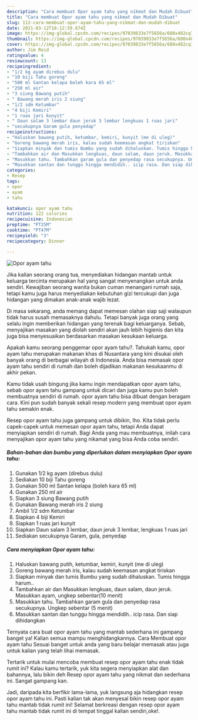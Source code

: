 ```yaml
---
description: "Cara membuat Opor ayam tahu yang nikmat dan Mudah Dibuat"
title: "Cara membuat Opor ayam tahu yang nikmat dan Mudah Dibuat"
slug: 112-cara-membuat-opor-ayam-tahu-yang-nikmat-dan-mudah-dibuat
date: 2021-03-12T16:12:59.674Z
image: https://img-global.cpcdn.com/recipes/97039833e7f5656a/680x482cq70/opor-ayam-tahu-foto-resep-utama.jpg
thumbnail: https://img-global.cpcdn.com/recipes/97039833e7f5656a/680x482cq70/opor-ayam-tahu-foto-resep-utama.jpg
cover: https://img-global.cpcdn.com/recipes/97039833e7f5656a/680x482cq70/opor-ayam-tahu-foto-resep-utama.jpg
author: Jim Reid
ratingvalue: 4
reviewcount: 13
recipeingredient:
- "1/2 kg ayam direbus dulu"
- "10 biji Tahu goreng"
- "500 ml Santan kelapa boleh kara 65 ml"
- "250 ml air"
- "3 siung Bawang putih"
- " Bawang merah iris 2 siung"
- "1/2 sdm Ketumbar"
- "4 biji Kemiri"
- "1 ruas jari kunyit"
- " Daun salam 3 lembar daun jeruk 3 lembar lengkuas 1 ruas jari"
- "secukupnya Garam gula penyedap"
recipeinstructions:
- "Haluskan bawang putih, ketumbar, kemiri, kunyit (me di uleg)"
- "Goreng bawang merah iris, kalau sudah keemasan angkat tiriskan"
- "Siapkan minyak dan tumis Bumbu yang sudah dihaluskan. Tumis hingga harum.."
- "Tambahkan air dan Masukkan lengkuas, daun salam, daun jeruk. Masukkan ayam, ungkep sebentar(10 menit)"
- "Masukkan tahu. Tambahkan garam gula dan penyedap rasa secukupnya. Ungkep sebentar (5 menit)"
- "Masukkan santan dan tunggu hingga mendidih.. icip rasa. Dan siap dihidangkan"
categories:
- Resep
tags:
- opor
- ayam
- tahu

katakunci: opor ayam tahu 
nutrition: 122 calories
recipecuisine: Indonesian
preptime: "PT25M"
cooktime: "PT47M"
recipeyield: "3"
recipecategory: Dinner

---
```



![Opor ayam tahu](https://img-global.cpcdn.com/recipes/97039833e7f5656a/680x482cq70/opor-ayam-tahu-foto-resep-utama.jpg)

Jika kalian seorang orang tua, menyediakan hidangan mantab untuk keluarga tercinta merupakan hal yang sangat menyenangkan untuk anda sendiri. Kewajiban seorang  wanita bukan cuman menangani rumah saja, tetapi kamu juga harus menyediakan kebutuhan gizi tercukupi dan juga hidangan yang dimakan anak-anak wajib lezat.

Di masa  sekarang, anda memang dapat memesan olahan siap saji walaupun tidak harus susah memasaknya dahulu. Tetapi banyak juga orang yang selalu ingin memberikan hidangan yang terenak bagi keluarganya. Sebab, menyajikan masakan yang diolah sendiri akan jauh lebih higienis dan kita juga bisa menyesuaikan berdasarkan masakan kesukaan keluarga. 



Apakah kamu seorang penggemar opor ayam tahu?. Tahukah kamu, opor ayam tahu merupakan makanan khas di Nusantara yang kini disukai oleh banyak orang di berbagai wilayah di Indonesia. Anda bisa memasak opor ayam tahu sendiri di rumah dan boleh dijadikan makanan kesukaanmu di akhir pekan.

Kamu tidak usah bingung jika kamu ingin mendapatkan opor ayam tahu, sebab opor ayam tahu gampang untuk dicari dan juga kamu pun boleh membuatnya sendiri di rumah. opor ayam tahu bisa dibuat dengan beragam cara. Kini pun sudah banyak sekali resep modern yang membuat opor ayam tahu semakin enak.

Resep opor ayam tahu juga gampang untuk dibikin, lho. Kita tidak perlu capek-capek untuk memesan opor ayam tahu, tetapi Anda dapat menyiapkan sendiri di rumah. Bagi Anda yang mau membuatnya, inilah cara menyajikan opor ayam tahu yang nikamat yang bisa Anda coba sendiri.

<!--inarticleads1-->

##### Bahan-bahan dan bumbu yang diperlukan dalam menyiapkan Opor ayam tahu:

1. Gunakan 1/2 kg ayam (direbus dulu)
1. Sediakan 10 biji Tahu goreng
1. Gunakan 500 ml Santan kelapa (boleh kara 65 ml)
1. Gunakan 250 ml air
1. Siapkan 3 siung Bawang putih
1. Gunakan  Bawang merah iris 2 siung
1. Ambil 1/2 sdm Ketumbar
1. Siapkan 4 biji Kemiri
1. Siapkan 1 ruas jari kunyit
1. Siapkan  Daun salam 3 lembar, daun jeruk 3 lembar, lengkuas 1 ruas jari
1. Sediakan secukupnya Garam, gula, penyedap




<!--inarticleads2-->

##### Cara menyiapkan Opor ayam tahu:

1. Haluskan bawang putih, ketumbar, kemiri, kunyit (me di uleg)
1. Goreng bawang merah iris, kalau sudah keemasan angkat tiriskan
1. Siapkan minyak dan tumis Bumbu yang sudah dihaluskan. Tumis hingga harum..
1. Tambahkan air dan Masukkan lengkuas, daun salam, daun jeruk. Masukkan ayam, ungkep sebentar(10 menit)
1. Masukkan tahu. Tambahkan garam gula dan penyedap rasa secukupnya. Ungkep sebentar (5 menit)
1. Masukkan santan dan tunggu hingga mendidih.. icip rasa. Dan siap dihidangkan




Ternyata cara buat opor ayam tahu yang mantab sederhana ini gampang banget ya! Kalian semua mampu menghidangkannya. Cara Membuat opor ayam tahu Sesuai banget untuk anda yang baru belajar memasak atau juga untuk kalian yang telah lihai memasak.

Tertarik untuk mulai mencoba membuat resep opor ayam tahu enak tidak rumit ini? Kalau kamu tertarik, yuk kita segera menyiapkan alat dan bahannya, lalu bikin deh Resep opor ayam tahu yang nikmat dan sederhana ini. Sangat gampang kan. 

Jadi, daripada kita berfikir lama-lama, yuk langsung aja hidangkan resep opor ayam tahu ini. Pasti kalian tak akan menyesal bikin resep opor ayam tahu mantab tidak rumit ini! Selamat berkreasi dengan resep opor ayam tahu mantab tidak rumit ini di tempat tinggal kalian sendiri,oke!.

